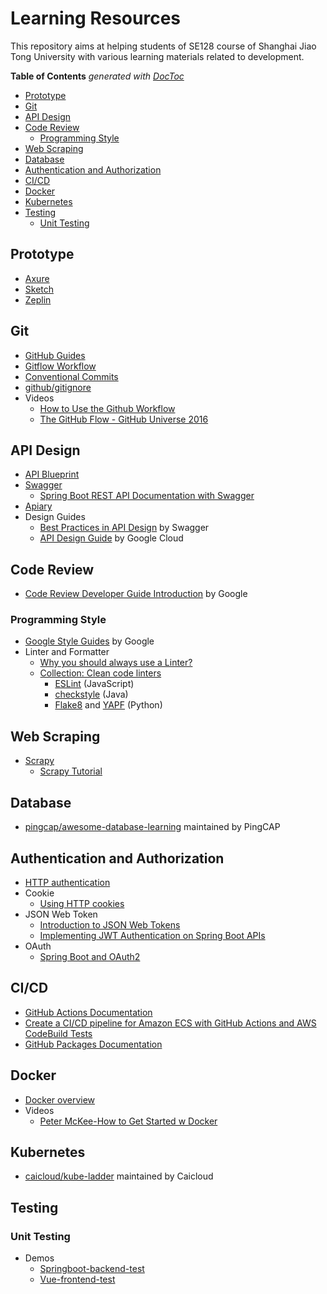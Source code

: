 # Learning Resources

This repository aims at helping students of SE128 course of Shanghai Jiao Tong University with various learning materials related to development.

<!-- START doctoc generated TOC please keep comment here to allow auto update -->
<!-- DON'T EDIT THIS SECTION, INSTEAD RE-RUN doctoc TO UPDATE -->
**Table of Contents**  *generated with [DocToc](https://github.com/thlorenz/doctoc)*

- [Prototype](#prototype)
- [Git](#git)
- [API Design](#api-design)
- [Code Review](#code-review)
  - [Programming Style](#programming-style)
- [Web Scraping](#web-scraping)
- [Database](#database)
- [Authentication and Authorization](#authentication-and-authorization)
- [CI/CD](#cicd)
- [Docker](#docker)
- [Kubernetes](#kubernetes)
- [Testing](#testing)
  - [Unit Testing](#unit-testing)

<!-- END doctoc generated TOC please keep comment here to allow auto update -->

## Prototype

- [Axure](https://www.axure.com/)
- [Sketch](https://www.sketch.com/)
- [Zeplin](https://zeplin.io/)

## Git

- [GitHub Guides](https://guides.github.com/)
- [Gitflow Workflow](https://www.atlassian.com/git/tutorials/comparing-workflows/gitflow-workflow)
- [Conventional Commits](https://www.conventionalcommits.org/en/v1.0.0/)
- [github/gitignore](https://github.com/github/gitignore)
- Videos
  - [How to Use the Github Workflow](https://www.youtube.com/watch?v=8UguQzmswC4)
  - [The GitHub Flow - GitHub Universe 2016](https://www.youtube.com/watch?v=juLIxo42A_s)

## API Design

- [API Blueprint](https://apiblueprint.org/)
- [Swagger](https://swagger.io/)
  - [Spring Boot REST API Documentation with Swagger](https://medium.com/@bhanuka.16/spring-boot-rest-api-documentation-with-swagger-cab4d865a15d)
- [Apiary](https://apiary.io/)
- Design Guides
  - [Best Practices in API Design](https://swagger.io/resources/articles/best-practices-in-api-design/) by Swagger
  - [API Design Guide](https://cloud.google.com/apis/design) by Google Cloud

## Code Review

- [Code Review Developer Guide Introduction](https://google.github.io/eng-practices/review/) by Google

### Programming Style

- [Google Style Guides](https://google.github.io/styleguide/) by Google
- Linter and Formatter
  - [Why you should always use a Linter?](https://medium.com/dailyjs/why-you-should-always-use-a-linter-and-or-pretty-formatter-bb5471115a76)
  - [Collection: Clean code linters](https://github.com/collections/clean-code-linters)
    - [ESLint](https://github.com/eslint/eslint) (JavaScript)
    - [checkstyle](https://github.com/checkstyle/checkstyle) (Java)
    - [Flake8](https://github.com/PyCQA/flake8) and [YAPF](https://github.com/google/yapf) (Python)

## Web Scraping

- [Scrapy](https://scrapy.org/)
  - [Scrapy Tutorial](https://docs.scrapy.org/en/latest/intro/tutorial.html)

## Database

- [pingcap/awesome-database-learning](https://github.com/pingcap/awesome-database-learning) maintained by PingCAP

## Authentication and Authorization

- [HTTP authentication](https://developer.mozilla.org/en-US/docs/Web/HTTP/Authentication)
- Cookie
  - [Using HTTP cookies](https://developer.mozilla.org/en-US/docs/Web/HTTP/Cookies)
- JSON Web Token
  - [Introduction to JSON Web Tokens](https://jwt.io/introduction/)
  - [Implementing JWT Authentication on Spring Boot APIs](https://auth0.com/blog/implementing-jwt-authentication-on-spring-boot/#User-Authentication-and-Authorization-on-Spring-Boot)
- OAuth
  - [Spring Boot and OAuth2](https://spring.io/guides/tutorials/spring-boot-oauth2/)

## CI/CD

- [GitHub Actions Documentation](https://docs.github.com/en/actions)
- [Create a CI/CD pipeline for Amazon ECS with GitHub Actions and AWS CodeBuild Tests](https://aws.amazon.com/cn/blogs/containers/create-a-ci-cd-pipeline-for-amazon-ecs-with-github-actions-and-aws-codebuild-tests/)
- [GitHub Packages Documentation](https://docs.github.com/en/packages)

## Docker
 
- [Docker overview](https://docs.docker.com/get-started/overview/)
- Videos
  - [Peter McKee-How to Get Started w Docker](https://www.youtube.com/watch?v=iqqDU2crIEQ)
 
## Kubernetes

- [caicloud/kube-ladder](https://github.com/caicloud/kube-ladder) maintained by Caicloud

## Testing

### Unit Testing

- Demos
  - [Springboot-backend-test](https://github.com/rejector7/unit_test_demo)
  - [Vue-frontend-test](https://github.com/DHPO/Vue-test-demo)
